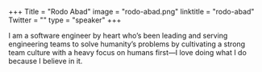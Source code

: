 +++
Title = "Rodo Abad"
image = "rodo-abad.png"
linktitle = "rodo-abad"
Twitter = ""
type = "speaker"
+++

I am a software engineer by heart who’s been leading and serving engineering teams to solve humanity’s problems by
cultivating a strong team culture with a heavy focus on humans first—I love doing what I do because I believe in it.